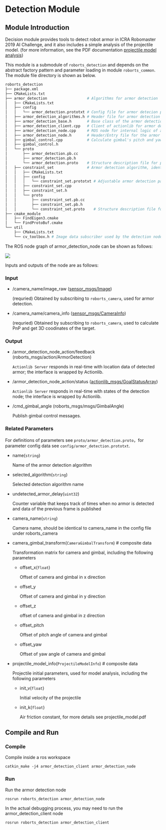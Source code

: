 # Detection Module

## Module Introduction

Decision module provides tools to detect robot armor in ICRA Robomaster 2019 AI Challenge, and it also includes a simple analysis of the projectile model. (for more information, see the PDF documentation [projectile model analysis](https://raw.githubusercontent.com/RoboMaster/RoboRTS-Tutorial/master/pdf/projectile_model.pdf))

This module is a submodule of `roborts_detection` and depends on the abstract factory pattern and parameter loading in module `roborts_common`. The module file directory is shown as below.

```bash
roborts_detection
├── package.xml
├── CMakeLists.txt
├── armor_detection                  # Algorithms for armor detection
│   ├── CMakeLists.txt
│   ├── config
│   │   └── armor_detection.prototxt # Config file for armor detecion parameters
│   ├── armor_detection_algorithms.h # Header file for armor detection algorithms (all algorithm's header file should be included here)
│   ├── armor_detection_base.h       # Base class of the armor detection class
│   ├── armor_detection_client.cpp   # Client of actionlib for armor detection, for development usages
│   ├── armor_detection_node.cpp     # ROS node for internal logic of armor detection
│   ├── armor_detection_node.h       # Header/Entry file for the armor detection node
│   ├── gimbal_control.cpp           # Calculate gimbal's pitch and yaw according to projectile model
│   ├── gimbal_control.h
│   └── proto
│       ├── armor_detection.pb.cc
│       ├── armor_detection.pb.h
│       └── armor_detection.proto    # Structure description file for parameters used by armor detection node
│   ├── constraint_set               # Armor detection algorithm, identifies armor using armor characteristics
│   │   ├── CMakeLists.txt
│   │   ├── config
│   │   │   └── constraint_set.prototxt # Adjustable armor detection parameters
│   │   ├── constraint_set.cpp
│   │   ├── constraint_set.h
│   │   └── proto
│   │       ├── constraint_set.pb.cc
│   │       ├── constraint_set.pb.h
│   │       └── constraint_set.proto    # Structure description file for parameters used by constraint set
├── cmake_module
│   ├── FindEigen3.cmake
│   └── FindProtoBuf.cmake
└── util
    ├── CMakeLists.txt
    └── cv_toolbox.h # Image data subscriber used by the detection node. It acts as a tool box for common image processing functions.
```

The ROS node graph of armor_detection_node can be shown as follows:

![](https://rm-static.djicdn.com/documents/20758/01dfe2ff9684a1547553225209707914.png)

Inputs and outputs of the node are as follows:

### Input

- /camera_name/image_raw ([sensor_msgs/Image](http://docs.ros.org/melodic/api/sensor_msgs/html/msg/Image.html))

  (requried) Obtained by subscribing to `roborts_camera`, used for armor detection.

- /camera_name/camera_info ([sensor_msgs/CameraInfo](http://docs.ros.org/melodic/api/sensor_msgs/html/msg/CameraInfo.html))

  (requried) Obtained by subscribing to `roborts_camera`, used to calculate PnP and get 3D coodinates of the target.

### Output

- /armor_detection_node_action/feedback (roborts_msgs/action/ArmorDetection)

  `Actionlib Server` responds in real-time with location data of detected armor; the interface is wrapped by Actionlib.

- /armor_detection_node_action/status ([actionlib_msgs/GoalStatusArray](http://docs.ros.org/melodic/api/actionlib_msgs/html/msg/GoalStatusArray.html))  

  `Actionlib Server` responds in real-time with states of the detection node;  the interface is wrapped by Actionlib.


- /cmd_gimbal_angle (roborts_msgs/msgs/GimbalAngle)  

  Publish gimbal control messages.

### Related Parameters

For definitions of parameters see `proto/armor_detection.proto`，for parameter config data see `config/armor_detection.prototxt`.

- name(`string`)

  Name of the armor detection algorithm

- selected_algorithm(`string`)

  Selected detection algorithm name

- undetected_armor_delay(`uint32`)

  Counter variable that keeps track of times when no armor is detected and data of the previous frame is published

- camera_name(`string`)

  Camera name, should be identical to camera_name in the config file under roborts_camera

- camera_gimbal_transform(`CameraGimbalTransform`) # composite data

  Transformation matrix for camera and gimbal, including the following parameters

  - offset_x(`float`) 

    Offset of camera and gimbal in x direction

  - offset_y

    Offset of camera and gimbal in y direction

  - offset_z

    offset of camera and gimbal in z direction

  - offset_pitch

    Offset of pitch angle of camera and gimbal

  - offset_yaw

    Offset of yaw angle of camera and gimbal

- projectile_model_info(`ProjectileModelInfo`) # composite data

  Projectile initial parameters, used for model analysis, including the following parameters

  - init_v(`float`)

    Initial velocity of the projectile

  - init_k(`float`)

    Air friction constant, for more details see projectile_model.pdf

## Compile and Run

### Compile

Compile inside a ros workspace

```shell
catkin_make -j4 armor_detection_client armor_detection_node
```

### Run

Run the armor detection node

```shell
rosrun roborts_detection armor_detection_node
```

In the actual debugging process, you may need to run the armor_detection_client node

```shell
rosrun roborts_detection armor_detection_client
```





